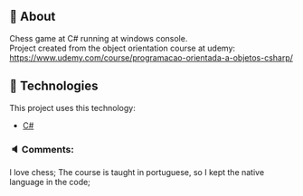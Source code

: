 ## :page_facing_up: About
Chess game at C# running at windows console. <br/>
Project created from the object orientation course at udemy: https://www.udemy.com/course/programacao-orientada-a-objetos-csharp/ <br />
</div>

<div id="tecnologies"> 

## :rocket: Technologies
This project uses this technology:
- [C#](https://docs.microsoft.com/pt-br/dotnet/csharp/)
</div>

### :speaker: Comments:
I love chess;
The course is taught in portuguese, so I kept the native language in the code;
